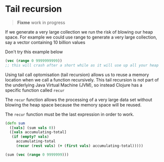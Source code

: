 # Tail recursion

> **Fixme** work in progress

If we generate a very large collection we run the risk of blowing our heap space.  For example we could use range to generate a very large collection, say a vector containing 10 billion values

Don't try this example below

```clojure
(vec (range 0 9999999999))
;; this will crash after a short while as it will use up all your heap space
```

Using tail call optomisation (tail recursion) allows us to reuse a memory location when we call a function recursively.  This tail recursion is not part of the underlying Java Virtual Machine (JVM), so instead Clojure has a specific function called `recur`

The `recur` function allows the processing of a very large data set without blowing the heap space because the memory space will be reused.

The `recur` function must be the last expression in order to work.

```clojure
(defn sum
  ([vals] (sum vals 0))
  ([vals accumulating-total]
   (if (empty? vals)
     accumulating-total
     (recur (rest vals) (+ (first vals) accumulating-total)))))

(sum (vec (range 0 9999999)))
```
